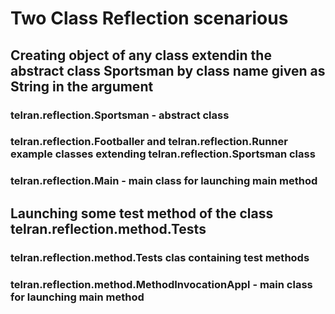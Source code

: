 # Two Class Reflection scenarious
## Creating object of any class extendin the abstract class Sportsman by class name given as String in the argument
### telran.reflection.Sportsman - abstract class
### telran.reflection.Footballer and telran.reflection.Runner example classes extending telran.reflection.Sportsman class
### telran.reflection.Main - main class for launching main method
## Launching some test method of the class telran.reflection.method.Tests
### telran.reflection.method.Tests clas containing test methods
### telran.reflection.method.MethodInvocationAppl - main class for launching main method